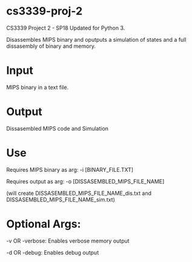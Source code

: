 # cs3339-proj-2
CS3339 Project 2 - SP18
Updated for Python 3.

Disassembles MIPS binary and oputputs a simulation of states and a full dissasembly of binary and memory.
# Input
MIPS binary in a text file.
# Output
Dissasembled MIPS code and Simulation
# Use
Requires MIPS binary as arg: 	-i [BINARY_FILE.TXT]

Requires output as arg:		-o [DISSASEMBLED_MIPS_FILE_NAME]

(will create DISSASEMBLED_MIPS_FILE_NAME_dis.txt and  DISSASEMBLED_MIPS_FILE_NAME_sim.txt)
# Optional Args:
-v OR -verbose: Enables verbose memory output

-d OR -debug: Enables debug output
